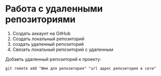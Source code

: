 # Работа с удаленными репозиториями

1. Создать аккаунт на GitHub
2.  Создать локальный репозиторий
3. создать удаленный репозиторий 
4. Связать локальный репозиторий с удаленным

Добавть удаленный репозиторий к проекту:
```
git remote add "Имя для репозитория" "url адрес репозитория в сети"
```
